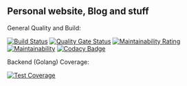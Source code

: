 ## Personal website, Blog and stuff

General Quality and Build:

[![Build Status](https://travis-ci.com/MartinHeinz/go-vue-blog.svg?branch=master)](https://travis-ci.com/MartinHeinz/go-vue-blog)
[![Quality Gate Status](https://sonarcloud.io/api/project_badges/measure?project=MartinHeinz_go-vue-blog&metric=alert_status)](https://sonarcloud.io/dashboard?id=MartinHeinz_go-vue-blog)
[![Maintainability Rating](https://sonarcloud.io/api/project_badges/measure?project=MartinHeinz_go-vue-blog&metric=sqale_rating)](https://sonarcloud.io/dashboard?id=MartinHeinz_go-vue-blog)
[![Maintainability](https://api.codeclimate.com/v1/badges/71932bddaa82fd580cc3/maintainability)](https://codeclimate.com/github/MartinHeinz/go-vue-blog/maintainability)
[![Codacy Badge](https://api.codacy.com/project/badge/Grade/6c108de66f0d4e878e773de8a45458e6)](https://app.codacy.com/app/MartinHeinz/go-vue-blog?utm_source=github.com&utm_medium=referral&utm_content=MartinHeinz/go-vue-blog&utm_campaign=Badge_Grade_Dashboard)


Backend (Golang) Coverage:

[![Test Coverage](https://api.codeclimate.com/v1/badges/71932bddaa82fd580cc3/test_coverage)](https://codeclimate.com/github/MartinHeinz/go-vue-blog/test_coverage)